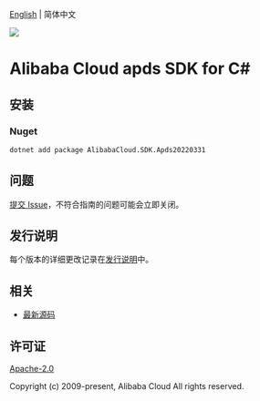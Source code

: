 [English](README.md) | 简体中文

![](https://aliyunsdk-pages.alicdn.com/icons/AlibabaCloud.svg)

# Alibaba Cloud apds SDK for C#

## 安装

### Nuget

```bash
dotnet add package AlibabaCloud.SDK.Apds20220331
```

## 问题

[提交 Issue](https://github.com/aliyun/alibabacloud-csharp-sdk/issues/new)，不符合指南的问题可能会立即关闭。

## 发行说明

每个版本的详细更改记录在[发行说明](./ChangeLog.md)中。

## 相关

* [最新源码](https://github.com/aliyun/alibabacloud-csharp-sdk/)

## 许可证

[Apache-2.0](http://www.apache.org/licenses/LICENSE-2.0)

Copyright (c) 2009-present, Alibaba Cloud All rights reserved.
